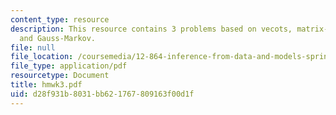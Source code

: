 ```yaml
---
content_type: resource
description: This resource contains 3 problems based on vecots, matrix-vector least-squares,
  and Gauss-Markov.
file: null
file_location: /coursemedia/12-864-inference-from-data-and-models-spring-2005/d28f931b8031bb621767809163f00d1f_hmwk3.pdf
file_type: application/pdf
resourcetype: Document
title: hmwk3.pdf
uid: d28f931b-8031-bb62-1767-809163f00d1f
---
```

